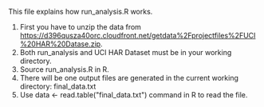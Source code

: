 
This file explains how run_analysis.R works.
1. First you have to unzip the data from https://d396qusza40orc.cloudfront.net/getdata%2Fprojectfiles%2FUCI%20HAR%20Datase.zip.
2. Both run_analysis and UCI HAR Dataset must be in your working directory.
3. Source run_analysis.R in R.
4. There will be one output files are generated in the current working directory: final_data.txt
5. Use data <- read.table("final_data.txt") command in R to read the file.
